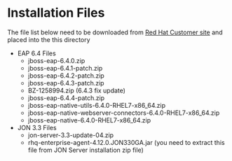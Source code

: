 # Installation Files

The file list below need to be downloaded from [Red Hat Customer site](http://access.redhat.com) and placed into the this directory

* EAP 6.4 Files
  * jboss-eap-6.4.0.zip
  * jboss-eap-6.4.1-patch.zip
  * jboss-eap-6.4.2-patch.zip
  * jboss-eap-6.4.3-patch.zip
  * BZ-1258994.zip (6.4.3 fix update)
  * jboss-eap-6.4.4-patch.zip
  * jboss-eap-native-utils-6.4.0-RHEL7-x86_64.zip
  * jboss-eap-native-webserver-connectors-6.4.0-RHEL7-x86_64.zip
  * jboss-eap-native-6.4.0-RHEL7-x86_64.zip
* JON 3.3 Files
  * jon-server-3.3-update-04.zip
  * rhq-enterprise-agent-4.12.0.JON330GA.jar (you need to extract this file from JON Server installation zip file)
